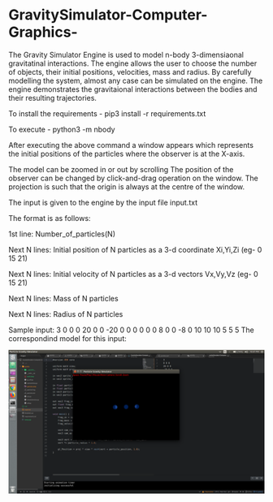 
# GravitySimulator-Computer-Graphics-

The Gravity Simulator Engine is used to model n-body 3-dimensiaonal gravitatinal interactions. 
The engine allows the user to choose the number of objects, their initial positions, velocities, mass and radius.
By carefully modelling the system, almost any case can be simulated on the engine.
The engine demonstrates the gravitaional interactions between the bodies and their resulting trajectories.

To install the requirements - 
              pip3 install -r requirements.txt
              
To execute - 
              python3 -m nbody 

After executing the above command a window appears which represents the initial positions of the particles where the observer is at the X-axis.

The model can be zoomed in or out by scrolling
The position of the observer can be changed by click-and-drag operation on the window. The projection is such that the origin is always at the centre of the window.

The input is given to the engine by the input file input.txt

The format is as follows: 

1st line: Number_of_particles(N)

Next N lines: Initial position of N particles as a 3-d coordinate Xi,Yi,Zi (eg- 0 15 21) 

Next N lines: Initial velocity of N particles as a 3-d vectors Vx,Vy,Vz (eg- 0 15 21)

Next N lines: Mass of N particles

Next N lines: Radius of N particles


Sample input:
      3
      0 0 0
      20 0 0
      -20 0 0
      0 0 0
      0 8 0
      0 -8 0
      10
      10
      10
      5
      5
      5
The correspondind model for this input: 

![example](https://github.com/namansinghal98/GravitySimulator-Computer-Graphics-/blob/master/Screenshot%20from%202019-04-07%2022-47-36.png)
